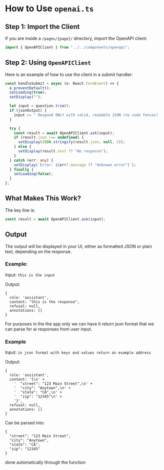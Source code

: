 # How to Use `openai.ts`

## Step 1: Import the Client

If you are inside a `/pages/{page}/` directory, import the OpenAPI client:

```ts
import { OpenAPIClient } from "../../components/openapi";
```

## Step 2: Using `OpenAPIClient`

Here is an example of how to use the client in a submit handler:

```ts
const handleSubmit = async (e: React.FormEvent) => {
  e.preventDefault();
  setLoading(true);
  setDisplay("");

  let input = question.trim();
  if (jsonOutput) {
    input += " Respond ONLY with valid, readable JSON (no code fences), using clear keys and values.";
  }

  try {
    const result = await OpenAPIClient.ask(input);
    if (result.json !== undefined) {
      setDisplay(JSON.stringify(result.json, null, 2));
    } else {
      setDisplay(result.text ?? "No response");
    }
  } catch (err: any) {
    setDisplay(`Error: ${err?.message ?? "Unknown error"}`);
  } finally {
    setLoading(false);
  }
};
```

## What Makes This Work?

The key line is:

```ts
const result = await OpenAPIClient.ask(input);
```

## Output

The output will be displayed in your UI, either as formatted JSON or plain text, depending on the response.

### Example:

Input:
`this is the input`

Output:
```
{
  role: 'assistant',
  content: "this is the response",
  refusal: null,
  annotations: []
}
```

For purposes in the the app only we can have it return json format that we can parse for ai responses from user input. 

### Example

Input: `in json format with keys and values return an example address`

Output:
```
{
  role: 'assistant',
  content: '{\n' +
    '  "street": "123 Main Street",\n' +
    '  "city": "Anytown",\n' +
    '  "state": "CA",\n' +
    '  "zip": "12345"\n' +
    '}',
  refusal: null,
  annotations: []
}
```

Can be parsed into:
```
{
  "street": "123 Main Street",
  "city": "Anytown",
  "state": "CA",
  "zip": "12345"
}
```
done automatically through the function


